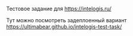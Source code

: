Тестовое задание для https://intelogis.ru/

Тут можно посмотреть задеплоенный вариант https://ultimabear.github.io/intelogis-test-task/